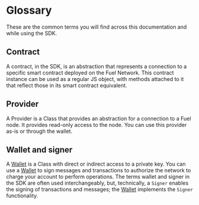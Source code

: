 # Glossary

These are the common terms you will find across this documentation and while using the SDK.

## Contract

A contract, in the SDK, is an abstraction that represents a connection to a specific smart contract deployed on the Fuel Network. This contract instance can be used as a regular JS object, with methods attached to it that reflect those in its smart contract equivalent.

## Provider

A Provider is a Class that provides an abstraction for a connection to a Fuel node. It provides read-only access to the node. You can use this provider as-is or through the wallet.

## Wallet and signer

A [Wallet](./api/Wallet/Wallet.md) is a Class with direct or indirect access to a private key. You can use a [Wallet](./api/Wallet/Wallet.md) to sign messages and transactions to authorize the network to charge your account to perform operations. The terms wallet and signer in the SDK are often used interchangeably, but, technically, a `Signer` enables the signing of transactions and messages; the [Wallet](./api/Wallet/Wallet.md) implements the `Signer` functionality.
